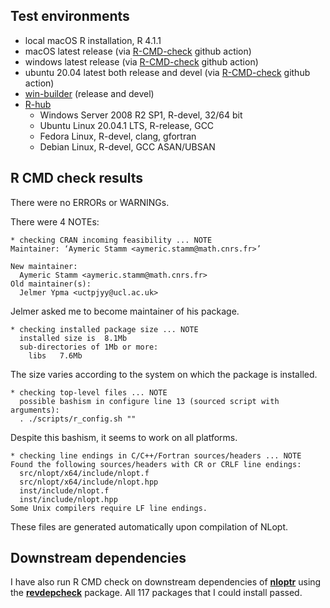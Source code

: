 ## Test environments
* local macOS R installation, R 4.1.1
* macOS latest release (via [R-CMD-check](https://github.com/r-lib/actions/blob/master/examples/check-standard.yaml) github action)
* windows latest release (via [R-CMD-check](https://github.com/r-lib/actions/blob/master/examples/check-standard.yaml) github action)
* ubuntu 20.04 latest both release and devel (via [R-CMD-check](https://github.com/r-lib/actions/blob/master/examples/check-standard.yaml) github action)
* [win-builder](https://win-builder.r-project.org/) (release and devel)
* [R-hub](https://builder.r-hub.io)
  - Windows Server 2008 R2 SP1, R-devel, 32/64 bit
  - Ubuntu Linux 20.04.1 LTS, R-release, GCC
  - Fedora Linux, R-devel, clang, gfortran
  - Debian Linux, R-devel, GCC ASAN/UBSAN

## R CMD check results
There were no ERRORs or WARNINGs.

There were 4 NOTEs:

    * checking CRAN incoming feasibility ... NOTE
    Maintainer: ‘Aymeric Stamm <aymeric.stamm@math.cnrs.fr>’
    
    New maintainer:
      Aymeric Stamm <aymeric.stamm@math.cnrs.fr>
    Old maintainer(s):
      Jelmer Ypma <uctpjyy@ucl.ac.uk>

Jelmer asked me to become maintainer of his package.

    * checking installed package size ... NOTE
      installed size is  8.1Mb
      sub-directories of 1Mb or more:
        libs   7.6Mb

The size varies according to the system on which the package is installed.

    * checking top-level files ... NOTE
      possible bashism in configure line 13 (sourced script with arguments):
      . ./scripts/r_config.sh ""

Despite this bashism, it seems to work on all platforms.

    * checking line endings in C/C++/Fortran sources/headers ... NOTE
    Found the following sources/headers with CR or CRLF line endings:
      src/nlopt/x64/include/nlopt.f
      src/nlopt/x64/include/nlopt.hpp
      inst/include/nlopt.f
      inst/include/nlopt.hpp
    Some Unix compilers require LF line endings.

These files are generated automatically upon compilation of NLopt.

## Downstream dependencies
I have also run R CMD check on downstream dependencies of [**nloptr**](https://astamm.github.io/nloptr/) using the [**revdepcheck**](https://r-lib.github.io/revdepcheck/) package. 
All 117 packages that I could install passed.
